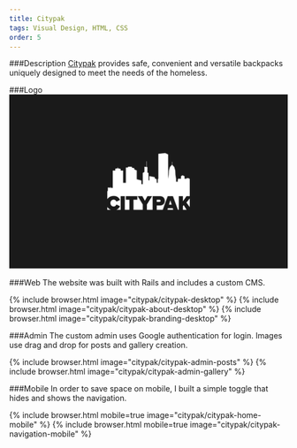 ```yaml
---
title: Citypak
tags: Visual Design, HTML, CSS
order: 5
---
```


###Description
[Citypak](http://www.citypak.org) provides safe, convenient and versatile backpacks uniquely designed to meet the needs of the homeless.

###Logo
![Checklist Logo](/assets/images/work/citypak/citypak-logo.svg)

###Web
The website was built with Rails and includes a custom CMS.

{% include browser.html image="citypak/citypak-desktop" %}
{% include browser.html image="citypak/citypak-about-desktop" %}
{% include browser.html image="citypak/citypak-branding-desktop" %}

###Admin
The custom admin uses Google authentication for login. Images use drag and drop for posts and gallery creation.

{% include browser.html image="citypak/citypak-admin-posts" %}
{% include browser.html image="citypak/citypak-admin-gallery" %}

###Mobile
In order to save space on mobile, I built a simple toggle that hides and shows the navigation.

{% include browser.html mobile=true image="citypak/citypak-home-mobile" %}
{% include browser.html mobile=true image="citypak/citypak-navigation-mobile" %}

